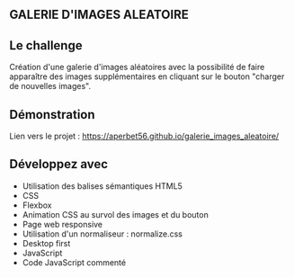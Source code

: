 ## GALERIE D'IMAGES ALEATOIRE

## Le challenge

Création d'une galerie d'images aléatoires avec la possibilité de faire apparaître des images supplémentaires en cliquant sur le bouton "charger de nouvelles images".

## Démonstration

Lien vers le projet : https://aperbet56.github.io/galerie_images_aleatoire/

## Développez avec

- Utilisation des balises sémantiques HTML5
- CSS
- Flexbox
- Animation CSS au survol des images et du bouton
- Page web responsive
- Utilisation d'un normaliseur : normalize.css
- Desktop first
- JavaScript
- Code JavaScript commenté
